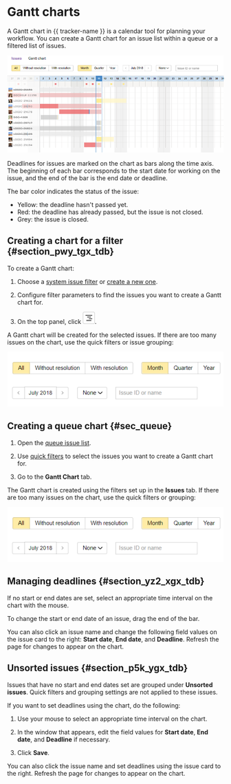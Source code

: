 # Gantt charts

A Gantt chart in {{ tracker-name }} is a calendar tool for planning your workflow. You can create a Gantt chart for an issue list within a queue or a filtered list of issues.

![](../../_assets/tracker/gantt.png)

Deadlines for issues are marked on the chart as bars along the time axis. The beginning of each bar corresponds to the start date for working on the issue, and the end of the bar is the end date or deadline.

The bar color indicates the status of the issue:

- Yellow: the deadline hasn't passed yet.
- Red: the deadline has already passed, but the issue is not closed.
- Grey: the issue is closed.

## Creating a chart for a filter {#section_pwy_tgx_tdb}

To create a Gantt chart:

1. Choose a [system issue filter](../user/default-filters.md) or [create a new one](../user/create-filter.md).

1. Configure filter parameters to find the issues you want to create a Gantt chart for.

1. On the top panel, click ![](../../_assets/tracker/gantt-ico.png).

A Gantt chart will be created for the selected issues. If there are too many issues on the chart, use the quick filters or issue grouping:

![image](../../_assets/tracker/gantt-filters.png)

## Creating a queue chart {#sec_queue}

1. Open the [queue issue list](../user/queue.md).

1. Use [quick filters](quick-filters.md#section_y5w_chh_11b) to select the issues you want to create a Gantt chart for.

1. Go to the **Gantt Chart** tab.

The Gantt chart is created using the filters set up in the **Issues** tab. If there are too many issues on the chart, use the quick filters or grouping:

![image](../../_assets/tracker/gantt-filters.png)

## Managing deadlines {#section_yz2_xgx_tdb}

If no start or end dates are set, select an appropriate time interval on the chart with the mouse.

To change the start or end date of an issue, drag the end of the bar.

You can also click an issue name and change the following field values on the issue card to the right: **Start date**, **End date**, and **Deadline**. Refresh the page for changes to appear on the chart.

## Unsorted issues {#section_p5k_ygx_tdb}

Issues that have no start and end dates set are grouped under **Unsorted issues**. Quick filters and grouping settings are not applied to these issues.

If you want to set deadlines using the chart, do the following:

1. Use your mouse to select an appropriate time interval on the chart.

1. In the window that appears, edit the field values for **Start date**, **End date**, and **Deadline** if necessary.

1. Click **Save**.

You can also click the issue name and set deadlines using the issue card to the right. Refresh the page for changes to appear on the chart.

